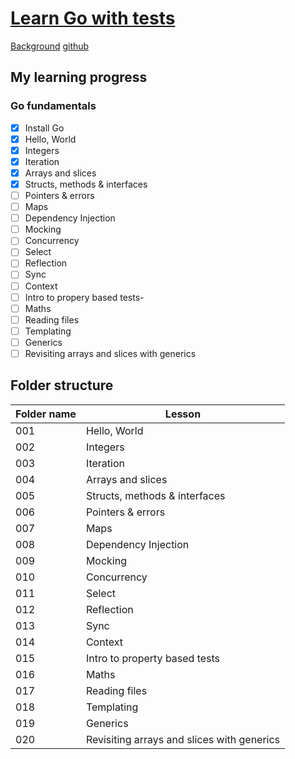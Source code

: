 # [Learn Go with tests](https://quii.gitbook.io/learn-go-with-tests)

[Background](https://quii.gitbook.io/learn-go-with-tests#background)
[github](https://github.com/quii/learn-go-with-tests)
## My learning progress
### Go fundamentals
- [x] Install Go
- [x] Hello, World
- [x] Integers
- [x] Iteration
- [x] Arrays and slices
- [x] Structs, methods & interfaces
- [ ] Pointers & errors
- [ ] Maps
- [ ] Dependency Injection
- [ ] Mocking
- [ ] Concurrency
- [ ] Select
- [ ] Reflection
- [ ] Sync
- [ ] Context
- [ ] Intro to propery based tests-
- [ ] Maths
- [ ] Reading files
- [ ] Templating
- [ ] Generics
- [ ] Revisiting arrays and slices with generics

## Folder structure
|Folder name|Lesson|
|--|--|
|001|Hello, World|
|002|Integers|
|003|Iteration|
|004|Arrays and slices
|005|Structs, methods & interfaces
|006|Pointers & errors
|007|Maps
|008|Dependency Injection
|009|Mocking
|010|Concurrency
|011|Select
|012|Reflection
|013|Sync
|014|Context
|015|Intro to property based tests
|016|Maths
|017|Reading files
|018|Templating
|019|Generics
|020|Revisiting arrays and slices with generics
